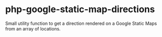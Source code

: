 # php-google-static-map-directions
Small utility function to get a direction rendered on a Google Static Maps from an array of locations.
